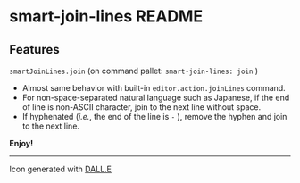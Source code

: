 # smart-join-lines README

## Features

`smartJoinLines.join` (on command pallet: `smart-join-lines: join` )

- Almost same behavior with built-in `editor.action.joinLines` command.
- For non-space-separated natural language such as Japanese, if the end of line is non-ASCII character, join to the next line without space.
- If hyphenated (_i.e._, the end of the line is `-` ), remove the hyphen and join to the next line.

**Enjoy!**

---

Icon generated with [DALL.E](https://labs.openai.com/)